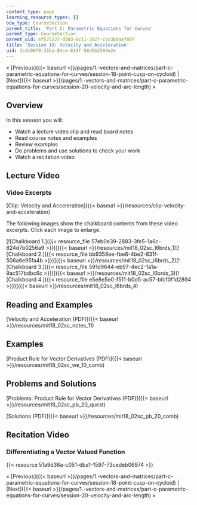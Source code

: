 ```yaml
---
content_type: page
learning_resource_types: []
ocw_type: CourseSection
parent_title: 'Part C: Parametric Equations for Curves'
parent_type: CourseSection
parent_uid: 6f575227-d303-8c11-3827-c5c3b8aaf897
title: 'Session 19: Velocity and Acceleration'
uid: dcdc00f0-31ba-84ce-819f-58d5b2584e2e
---
```


« [Previous]({{< baseurl >}}/pages/1.-vectors-and-matrices/part-c-parametric-equations-for-curves/session-18-point-cusp-on-cycloid) | [Next]({{< baseurl >}}/pages/1.-vectors-and-matrices/part-c-parametric-equations-for-curves/session-20-velocity-and-arc-length) »

Overview
--------

In this session you will:

*   Watch a lecture video clip and read board notes
*   Read course notes and examples
*   Review examples
*   Do problems and use solutions to check your work
*   Watch a recitation video

Lecture Video
-------------

### Video Excerpts

[Clip: Velocity and Acceleration]({{< baseurl >}}/resources/clip-velocity-and-acceleration)

The following images show the chalkboard contents from these video excerpts. Click each image to enlarge.

[![Chalkboard 1.]({{< resource_file 57eb0e39-2883-3fe5-1a6c-824d7b0256a9 >}})]({{< baseurl >}}/resources/mit18_02sc_l6brds_1)[![Chalkboard 2.]({{< resource_file bb9358ee-fbe6-4be2-831f-506a6e95fa4b >}})]({{< baseurl >}}/resources/mit18_02sc_l6brds_2)[![Chalkboard 3.]({{< resource_file 591d9644-eb97-4ec2-1a1a-9ac517bdbc6c >}})]({{< baseurl >}}/resources/mit18_02sc_l6brds_3)[![Chalkboard 4.]({{< resource_file e5e8e5e0-f511-b0d5-ac57-bfcf0f1d2894 >}})]({{< baseurl >}}/resources/mit18_02sc_l6brds_4)

Reading and Examples
--------------------

[Velocity and Acceleration (PDF)]({{< baseurl >}}/resources/mit18_02sc_notes_11)

Examples
--------

[Product Rule for Vector Derivatives (PDF)]({{< baseurl >}}/resources/mit18_02sc_we_10_comb)

Problems and Solutions
----------------------

[Problems: Product Rule for Vector Derivatives (PDF)]({{< baseurl >}}/resources/mit18_02sc_pb_20_quest)

[Solutions (PDF)]({{< baseurl >}}/resources/mit18_02sc_pb_20_comb)

Recitation Video
----------------

### Differentiating a Vector Valued Function

{{< resource 51a9d36a-c051-dba1-1597-73cedeb06974 >}}

« [Previous]({{< baseurl >}}/pages/1.-vectors-and-matrices/part-c-parametric-equations-for-curves/session-18-point-cusp-on-cycloid) | [Next]({{< baseurl >}}/pages/1.-vectors-and-matrices/part-c-parametric-equations-for-curves/session-20-velocity-and-arc-length) »